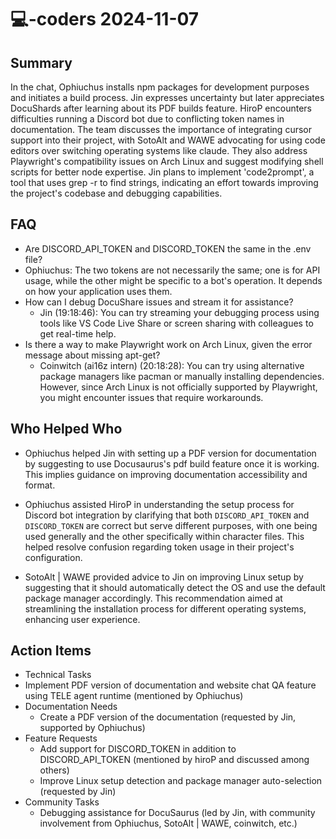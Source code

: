 # 💻-coders 2024-11-07

## Summary

In the chat, Ophiuchus installs npm packages for development purposes and initiates a build process. Jin expresses uncertainty but later appreciates DocuShards after learning about its PDF builds feature. HiroP encounters difficulties running a Discord bot due to conflicting token names in documentation. The team discusses the importance of integrating cursor support into their project, with SotoAlt and WAWE advocating for using code editors over switching operating systems like claude. They also address Playwright's compatibility issues on Arch Linux and suggest modifying shell scripts for better node expertise. Jin plans to implement 'code2prompt', a tool that uses grep -r to find strings, indicating an effort towards improving the project's codebase and debugging capabilities.

## FAQ

- Are DISCORD_API_TOKEN and DISCORD_TOKEN the same in the .env file?
- Ophiuchus: The two tokens are not necessarily the same; one is for API usage, while the other might be specific to a bot's operation. It depends on how your application uses them.
- How can I debug DocuShare issues and stream it for assistance?
    - Jin (19:18:46): You can try streaming your debugging process using tools like VS Code Live Share or screen sharing with colleagues to get real-time help.
- Is there a way to make Playwright work on Arch Linux, given the error message about missing apt-get?
    - Coinwitch (ai16z intern) (20:18:28): You can try using alternative package managers like pacman or manually installing dependencies. However, since Arch Linux is not officially supported by Playwright, you might encounter issues that require workarounds.

## Who Helped Who

- Ophiuchus helped Jin with setting up a PDF version for documentation by suggesting to use Docusaurus's pdf build feature once it is working. This implies guidance on improving documentation accessibility and format.

- Ophiuchus assisted HiroP in understanding the setup process for Discord bot integration by clarifying that both `DISCORD_API_TOKEN` and `DISCORD_TOKEN` are correct but serve different purposes, with one being used generally and the other specifically within character files. This helped resolve confusion regarding token usage in their project's configuration.

- SotoAlt | WAWE provided advice to Jin on improving Linux setup by suggesting that it should automatically detect the OS and use the default package manager accordingly. This recommendation aimed at streamlining the installation process for different operating systems, enhancing user experience.

## Action Items

- Technical Tasks
- Implement PDF version of documentation and website chat QA feature using TELE agent runtime (mentioned by Ophiuchus)
- Documentation Needs
    - Create a PDF version of the documentation (requested by Jin, supported by Ophiuchus)
- Feature Requests
    - Add support for DISCORD_TOKEN in addition to DISCORD_API_TOKEN (mentioned by hiroP and discussed among others)
    - Improve Linux setup detection and package manager auto-selection (requested by Jin)
- Community Tasks
    - Debugging assistance for DocuSaurus (led by Jin, with community involvement from Ophiuchus, SotoAlt | WAWE, coinwitch, etc.)
